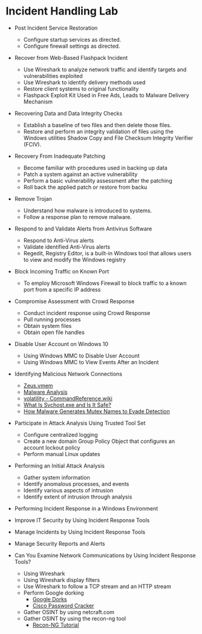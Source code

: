 # Incident Handling Lab

* Post Incident Service Restoration
  - Configure startup services as directed.
  - Configure firewall settings as directed.

* Recover from Web-Based Flashpack Incident
  - Use Wireshark to analyze network traffic and identify targets and vulnerabilities exploited
  - Use Wireshark to identify delivery methods used
  - Restore client systems to original functionality
  - Flashpack Exploit Kit Used in Free Ads, Leads to Malware Delivery Mechanism

* Recovering Data and Data Integrity Checks
  - Establish a baseline of two files and then delete those files.
  - Restore and perform an integrity validation of files using the Windows utilities Shadow Copy and File Checksum Integrity Verifier (FCIV).

* Recovery From Inadequate Patching

  - Become familiar with procedures used in backing up data
  - Patch a system against an active vulnerability
  - Perform a basic vulnerability assessment after the patching
  - Roll back the applied patch or restore from backu

* Remove Trojan

  - Understand how malware is introduced to systems.
  - Follow a response plan to remove malware.

* Respond to and Validate Alerts from Antivirus Software

  - Respond to Anti-Virus alerts
  - Validate identified Anti-Virus alerts
  - Regedit, Registry Editor, is a built-in Windows tool that allows users to view and modify the Windows registry

* Block Incoming Traffic on Known Port 

  - To employ Microsoft Windows Firewall to block traffic to a known port from a specific IP address

* Compromise Assessment with Crowd Response

  - Conduct incident response using Crowd Response
  - Pull running processes
  - Obtain system files
  - Obtain open file handles

* Disable User Account on Windows 10
  - Using Windows MMC to Disable User Account
  - Using Windows MMC to View Events After an Incident

* Identifying Malicious Network Connections
  - [Zeus.vmem](https://medium.com/@neerajcysec/memory-analysis-of-zeus-with-volatility-c6d140a0691a)
  - [Malware Analysis](https://github.com/ysfcndgr/Malware-Analysis)
  - [volatility - CommandReference.wiki](https://code.google.com/archive/p/volatility/wikis/CommandReference.wiki)
  - [What Is Svchost.exe and Is It Safe?](https://www.ninjaone.com/blog/what-is-svchost-exe/)
  - [How Malware Generates Mutex Names to Evade Detection](https://isc.sans.edu/diary/How+Malware+Generates+Mutex+Names+to+Evade+Detection/19429/)

* Participate in Attack Analysis Using Trusted Tool Set
  - Configure centralized logging
  - Create a new domain Group Policy Object that configures an account lockout policy
  - Perform manual Linux updates

* Performing an Initial Attack Analysis

  - Gather system information
  - Identify anomalous processes, and events
  - Identify various aspects of intrusion
  - Identify extent of intrusion through analysis

* Performing Incident Response in a Windows Environment

* Improve IT Security by Using Incident Response Tools

* Manage Incidents by Using Incident Response Tools

* Manage Security Reports and Alerts

* Can You Examine Network Communications by Using Incident Response Tools?
  - Using Wireshark
  - Using Wireshark display filters
  - Use Wireshark to follow a TCP stream and an HTTP stream
  - Perform Google dorking
    - [Google Dorks](https://www.exploit-db.com/google-hacking-database)
    - [Cisco Password Cracker](https://www.ifm.net.nz/cookbooks/passwordcracker.html)
  - Gather OSINT by using netcraft.com
  - Gather OSINT by using the recon-ng tool
    - [Recon-NG Tutorial](https://hackertarget.com/recon-ng-tutorial/)
